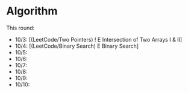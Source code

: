 # Algorithm

This round: 
- 10/3: [(LeetCode/Two Pointers) ! E Intersection of Two Arrays I & II]
- 10/4: [(LeetCode/Binary Search) E Binary Search]
- 10/5: 
- 10/6: 
- 10/7: 
- 10/8: 
- 10/9: 
- 10/10: 



